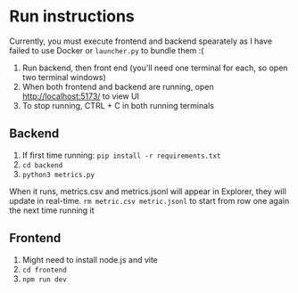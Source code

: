 # Run instructions
Currently, you must execute frontend and backend spearately as I have failed to use Docker or `launcher.py` to bundle them :(

1. Run backend, then front end (you'll need one terminal for each, so open two terminal windows)
2. When both frontend and backend are running, open [http://localhost:5173/](url) to view UI
3. To stop running, CTRL + C in both running terminals

## Backend
1. If first time running: `pip install -r requirements.txt`
2. `cd backend`
3. `python3 metrics.py`

When it runs, metrics.csv and metrics.jsonl will appear in Explorer, they will update in real-time.
`rm metric.csv metric.jsonl` to start from row one again the next time running it

## Frontend
1. Might need to install node.js and vite
1. `cd frontend`
2. `npm run dev`


